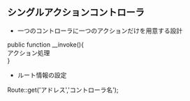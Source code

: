 ## シングルアクションコントローラ
- 一つのコントローラに一つのアクションだけを用意する設計<br>

public function __invoke(){ <br>
    アクション処理<br>
    } <br>
    
- ルート情報の設定<br>

Route::get('アドレス','コントローラ名');
